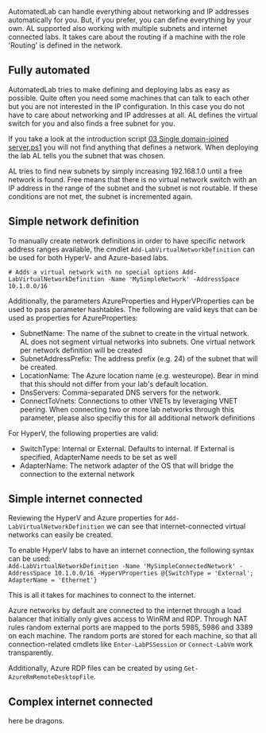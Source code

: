 AutomatedLab can handle everything about networking and IP addresses automatically for you. But, if you prefer, you can define everything by your own. AL supported also working with multiple subnets and internet connected labs. It takes care about the routing if a machine with the role 'Routing' is defined in the network.

## Fully automated

AutomatedLab tries to make defining and deploying labs as easy as possible. Quite often you need some machines that can talk to each other but you are not interested in the IP configuration. In this case you do not have to care about networking and IP addresses at all. AL defines the virtual switch for you and also finds a free subnet for you.

If you take a look at the introduction script [03 Single domain-joined server.ps1](https://github.com/AutomatedLab/AutomatedLab/blob/master/LabSources/SampleScripts/Introduction/03%20Single%20domain-joined%20server.ps1) you will not find anything that defines a network. When deploying the lab AL tells you the subnet that was chosen.

AL tries to find new subnets by simply increasing 192.168.1.0 until a free network is found. Free means that there is no virtual network switch with an IP address in the range of the subnet and the subnet is not routable. If these conditions are not met, the subnet is incremented again. 

## Simple network definition

To manually create network definitions in order to have specific network address ranges available, the cmdlet ``Add-LabVirtualNetworkDefinition`` can be used for both HyperV- and Azure-based labs.

``
    # Adds a virtual network with no special options
    Add-LabVirtualNetworkDefinition -Name 'MySimpleNetwork' -AddressSpace 10.1.0.0/16  
``

Additionally, the parameters AzureProperties and HyperVProperties can be used to pass parameter hashtables. The following are valid keys that can be used as properties for AzureProperties:
* SubnetName: The name of the subnet to create in the virtual network. AL does not segment virtual networks into subnets. One virtual network per network definition will be created
* SubnetAddressPrefix: The address prefix (e.g. 24) of the subnet that will be created.
* LocationName: The Azure location name (e.g. westeurope). Bear in mind that this should not differ from your lab's default location.
* DnsServers: Comma-separated DNS servers for the network.
* ConnectToVnets: Connections to other VNETs by leveraging VNET peering. When connecting two or more lab networks through this parameter, please also specifiy this for all additional network definitions

For HyperV, the following properties are valid:
* SwitchType: Internal or External. Defaults to internal. If External is specified, AdapterName needs to be set as well
* AdapterName: The network adapter of the OS that will bridge the connection to the external network

## Simple internet connected

Reviewing the HyperV and Azure properties for ``Add-LabVirtualNetworkDefinition`` we can see that internet-connected virtual networks can easily be created.

To enable HyperV labs to have an internet connection, the following syntax can be used:  
``
    Add-LabVirtualNetworkDefinition -Name 'MySimpleConnectedNetwork' -AddressSpace 10.1.0.0/16 -HyperVProperties @{SwitchType = 'External'; AdapterName = 'Ethernet'}
``

This is all it takes for machines to connect to the internet.

Azure networks by default are connected to the internet through a load balancer that initially only gives access to WinRM and RDP. Through NAT rules random external ports are mapped to the ports 5985, 5986 and 3389 on each machine. The random ports are stored for each machine, so that all connection-related cmdlets like ``Enter-LabPSSession`` or ``Connect-LabVm`` work transparently.

Additionally, Azure RDP files can be created by using ``Get-AzureRmRemoteDesktopFile``.

## Complex internet connected

here be dragons.